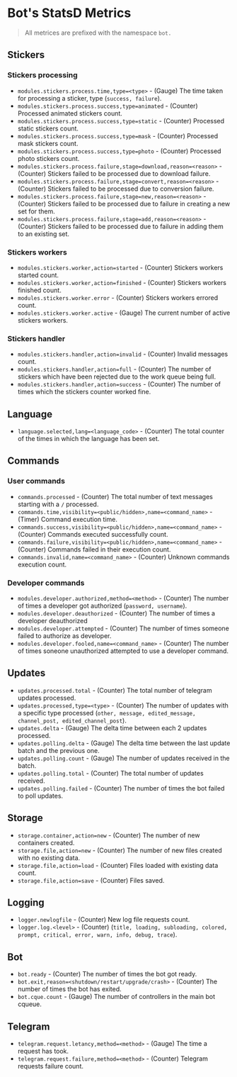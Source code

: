 
# Bot's StatsD Metrics

> All metrices are prefixed with the namespace `bot.`

## Stickers

### Stickers processing

- `modules.stickers.process.time,type=<type>` - (Gauge) The time taken for processing a sticker, type (`success, failure`).
- `modules.stickers.process.success,type=animated` - (Counter) Processed animated stickers count.
- `modules.stickers.process.success,type=static` - (Counter) Processed static stickers count.
- `modules.stickers.process.success,type=mask` - (Counter) Processed mask stickers count.
- `modules.stickers.process.success,type=photo` - (Counter) Processed photo stickers count.
- `modules.stickers.process.failure,stage=download,reason=<reason>` - (Counter) Stickers failed to be processed due to download failure.
- `modules.stickers.process.failure,stage=convert,reason=<reason>` - (Counter) Stickers failed to be processed due to conversion failure.
- `modules.stickers.process.failure,stage=new,reason=<reason>` - (Counter) Stickers failed to be processed due to failure in creating a new set for them.
- `modules.stickers.process.failure,stage=add,reason=<reason>` - (Counter) Stickers failed to be processed due to failure in adding them to an existing set.

### Stickers workers

- `modules.stickers.worker,action=started` - (Counter) Stickers workers started count.
- `modules.stickers.worker,action=finished` - (Counter) Stickers workers finished count.
- `modules.stickers.worker.error` - (Counter) Stickers workers errored count.
- `modules.stickers.worker.active` - (Gauge) The current number of active stickers workers.

### Stickers handler

- `modules.stickers.handler,action=invalid` - (Counter) Invalid messages count.
- `modules.stickers.handler,action=full` - (Counter) The number of stickers which have been rejected due to the work queue being full.
- `modules.stickers.handler,action=success` - (Counter) The number of times which the stickers counter worked fine.

## Language

- `language.selected,lang=<language_code>` - (Counter) The total counter of the times in which the language has been set.

## Commands

### User commands

- `commands.processed` - (Counter) The total number of text messages starting with a `/` processed.
- `commands.time,visibility=<public/hidden>,name=<command_name>` - (Timer) Command execution time.
- `commands.success,visibility=<public/hidden>,name=<command_name>` - (Counter) Commands executed successfully count.
- `commands.failure,visibility=<public/hidden>,name=<command_name>` - (Counter) Commands failed in their execution count.
- `commands.invalid,name=<command_name>` - (Counter) Unknown commands execution count.

### Developer commands

- `modules.developer.authorized,method=<method>` - (Counter) The number of times a developer got authorized (`password, username`).
- `modules.developer.deauthorized` - (Counter) The number of times a developer deauthorized
- `modules.developer.attempted` - (Counter) The number of times someone failed to authorize as developer.
- `modules.developer.fooled,name=<command_name>` - (Counter) The number of times soneone unauthorized attempted to use a developer command.

## Updates

- `updates.processed.total` - (Counter) The total number of telegram updates processed.
- `updates.processed,type=<type>` - (Counter) The number of updates with a specific type processed (`other, message, edited_message, channel_post, edited_channel_post`).
- `updates.delta` - (Gauge) The delta time between each 2 updates processed.
- `updates.polling.delta` - (Gauge) The delta time between the last update batch and the previous one.
- `updates.polling.count` - (Gauge) The number of updates received in the batch.
- `updates.polling.total` - (Counter) The total number of updates received.
- `updates.polling.failed` - (Counter) The number of times the bot failed to poll updates.

## Storage

- `storage.container,action=new` - (Counter) The number of new containers created.
- `storage.file,action=new` - (Counter) The number of new files created with no existing data.
- `storage.file,action=load` - (Counter) Files loaded with existing data count.
- `storage.file,action=save` - (Counter) Files saved.

## Logging

- `logger.newlogfile` - (Counter) New log file requests count.
- `logger.log.<level>` - (Counter) (`title, loading, subloading, colored, prompt, critical, error, warn, info, debug, trace`).

## Bot

- `bot.ready` - (Counter) The number of times the bot got ready.
- `bot.exit,reason=<shutdown/restart/upgrade/crash>` - (Counter) The number of times the bot has exited.
- `bot.cque.count` - (Gauge) The number of controllers in the main bot cqueue.

## Telegram

- `telegram.request.letancy,method=<method>` - (Gauge) The time a request has took.
- `telegram.request.failure,method=<method>` - (Counter) Telegram requests failure count.
